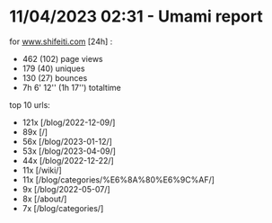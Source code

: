 # 11/04/2023 02:31 - Umami report
for www.shifeiti.com [24h] :

 - 462 (102) page views
 - 179 (40) uniques
 - 130 (27) bounces
 - 7h 6' 12'' (1h 17'') totaltime


top 10 urls:
 - 121x [/blog/2022-12-09/]
 - 89x [/]
 - 56x [/blog/2023-01-12/]
 - 53x [/blog/2023-04-09/]
 - 44x [/blog/2022-12-22/]
 - 11x [/wiki/]
 - 11x [/blog/categories/%E6%8A%80%E6%9C%AF/]
 - 9x [/blog/2022-05-07/]
 - 8x [/about/]
 - 7x [/blog/categories/]


